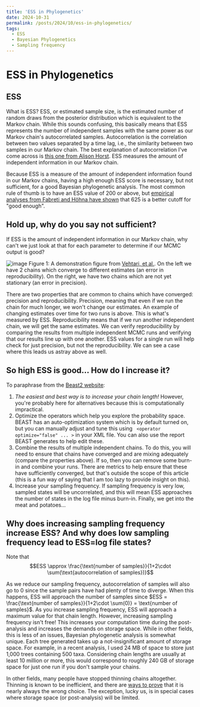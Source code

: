 ```yaml
---
title: 'ESS in Phylogenetics'
date: 2024-10-31
permalink: /posts/2024/10/ess-in-phylogenetics/
tags:
  - ESS
  - Bayesian Phylogenetics
  - Sampling frequency
---
```


ESS in Phylogenetics
==========================

## ESS

What is ESS? ESS, or estimated sample size, is the estimated number of random draws from the posterior distribution which is equivalent to the Markov chain. While this sounds confusing, this basically means that ESS represents the number of independent samples with the same power as our Markov chain's autocorrelated samples. Autocorrelation is the correlation between two values separated by a time lag, i.e., the similarity between two samples in our Markov chain. The best explanation of autocorrelation I've come across is [this one from Alison Horst](https://allisonhorst.com/time-series-acf). ESS measures the amount of independent information in our Markov chain. 

Because ESS is a measure of the amount of independent information found in our Markov chains, having a high enough ESS score is necessary, but not sufficient, for a good Bayesian phylogenetic analysis. The most common rule of thumb is to have an ESS value of 200 or above, but [empirical analyses from Fabreti and Höhna have shown](https://doi.org/10.1111/2041-210X.13727) that 625 is a better cutoff for "good enough".

## Hold up, why do you say not sufficient?

If ESS is the amount of independent information in our Markov chain, why can't we just look at that for each parameter to determine if our MCMC output is good?

![image](https://github.com/user-attachments/assets/791d1707-392a-4aa5-8256-08315b9ea209)
Figure 1: A demonstration figure from [Vehtari, et al.](https://doi.org/10.48550/arXiv.1903.08008). On the left we have 2 chains which converge to different estimates (an error in reproducibility). On the right, we have two chains which are not yet stationary (an error in precision).

There are two properties that are common to chains which have converged: precision and reproducibility. Precision, meaning that even if we run the chain for much longer, we won't change our estimates. An example of changing estimates over time for two runs is above. This is what's measured by ESS. Reproducibility means that if we run another independent chain, we will get the same estimates. We can verify reproducibility by comparing the results from multiple independent MCMC runs and verifying that our results line up with one another. ESS values for a single run will help check for just precision, but not the reproducibility. We can see a case where this leads us astray above as well. 

## So high ESS is good… How do I increase it?

To paraphrase from the [Beast2 website](https://www.beast2.org/increasing-esss/):

1. *The easiest and best way is to increase your chain length!* However, you're probably here for alternatives because this is computationally impractical.
2. Optimize the operators which help you explore the probability space. BEAST has an auto-optimization system which is by default turned on, but you can manually adjust and tune this using ``` <operator optimize="false" ... >``` in your XML file. You can also use the report BEAST generates to help edit these.
3. Combine the results of multiple independent chains. To do this, you will need to ensure that chains have converged and are mixing adequately (compare the properties above). If so, then you can remove some burn-in and combine your runs. There are metrics to help ensure that these have sufficiently converged, but that's outside the scope of this article (this is a fun way of saying that I am too lazy to provide insight on this).
4. Increase your sampling frequency. If sampling frequency is very low, sampled states will be uncorrelated, and this will mean ESS approaches the number of states in the log file minus burn-in. Finally, we get into the meat and potatoes...

## Why does increasing sampling frequency increase ESS? And why does low sampling frequency lead to ESS=log file states?

Note that
$$ESS \approx \frac{\text{number of samples}}{1+2\cdot \sum(\text{autocorrelation of samples})}$$

As we reduce our sampling frequency, autocorrelation of samples will also go to 0 since the sample pairs have had plenty of time to diverge. When this happens, ESS will approach the number of samples since $ESS = \frac{\text{number of samples}}{1+2\cdot \sum(0)} = \text{number of samples}$.  As you increase sampling frequency, ESS will approach a maximum value for that chain length. However, increasing sampling frequency isn't free! This increases your computation time during the post-analysis and increases the demands on storage space. While in other fields, this is less of an issues, Bayesian phylogenetic analysis is somewhat unique. Each tree generated takes up a not-insignificant amount of storage space. For example, in a recent analysis, I used 24 MB of space to store just 1,000 trees containing 500 taxa. Considering chain lengths are usually at least 10 million or more, this would correspond to roughly 240 GB of storage space for just one run if you don't sample your chains. 

In other fields, many people have stopped thinning chains altogether. Thinning is known to be inefficient, and there are [ways to prove](https://hackmd.io/@khai/BkLMjmVVF) that it is nearly always the wrong choice. The exception, lucky us, is in special cases where storage space (or post-analysis) will be limited. 
